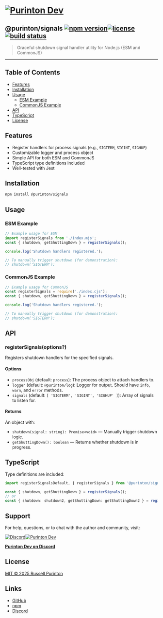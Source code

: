 # [![Purinton Dev](https://purinton.us/logos/brand.png)](https://discord.gg/QSBxQnX7PF)

## @purinton/signals [![npm version](https://img.shields.io/npm/v/@purinton/signals.svg)](https://www.npmjs.com/package/@purinton/signals)[![license](https://img.shields.io/github/license/purinton/signals.svg)](LICENSE)[![build status](https://github.com/purinton/signals/actions/workflows/nodejs.yml/badge.svg)](https://github.com/purinton/signals/actions)

> Graceful shutdown signal handler utility for Node.js (ESM and CommonJS)

---

## Table of Contents

- [Features](#features)
- [Installation](#installation)
- [Usage](#usage)
  - [ESM Example](#esm-example)
  - [CommonJS Example](#commonjs-example)
- [API](#api)
- [TypeScript](#typescript)
- [License](#license)

## Features

- Register handlers for process signals (e.g., `SIGTERM`, `SIGINT`, `SIGHUP`)
- Customizable logger and process object
- Simple API for both ESM and CommonJS
- TypeScript type definitions included
- Well-tested with Jest

## Installation

```bash
npm install @purinton/signals
```

## Usage

### ESM Example

```js
// Example usage for ESM
import registerSignals from './index.mjs';
const { shutdown, getShuttingDown } = registerSignals();

console.log('Shutdown handlers registered.');

// To manually trigger shutdown (for demonstration):
// shutdown('SIGTERM');
```

### CommonJS Example

```js
// Example usage for CommonJS
const registerSignals = require('./index.cjs');
const { shutdown, getShuttingDown } = registerSignals();

console.log('Shutdown handlers registered.');

// To manually trigger shutdown (for demonstration):
// shutdown('SIGTERM');

```

## API

### registerSignals(options?)

Registers shutdown handlers for the specified signals.

#### Options

- `processObj` (default: `process`): The process object to attach handlers to.
- `logger` (default: `@purinton/log`): Logger for output. Should have `info`, `warn`, and `error` methods.
- `signals` (default: `[ 'SIGTERM', 'SIGINT', 'SIGHUP' ]`): Array of signals to listen for.

#### Returns

An object with:

- `shutdown(signal: string): Promise<void>` — Manually trigger shutdown logic.
- `getShuttingDown(): boolean` — Returns whether shutdown is in progress.

## TypeScript

Type definitions are included:

```ts
import registerSignalsDefault, { registerSignals } from '@purinton/signals';

const { shutdown, getShuttingDown } = registerSignals();
// or
const { shutdown: shutdown2, getShuttingDown: getShuttingDown2 } = registerSignalsDefault();
```

## Support

For help, questions, or to chat with the author and community, visit:

[![Discord](https://purinton.us/logos/discord_96.png)](https://discord.gg/QSBxQnX7PF)[![Purinton Dev](https://purinton.us/logos/purinton_96.png)](https://discord.gg/QSBxQnX7PF)

**[Purinton Dev on Discord](https://discord.gg/QSBxQnX7PF)**

## License

[MIT © 2025 Russell Purinton](LICENSE)

## Links

- [GitHub](https://github.com/purinton/signals)
- [npm](https://www.npmjs.com/package/@purinton/signals)
- [Discord](https://discord.gg/QSBxQnX7PF)
